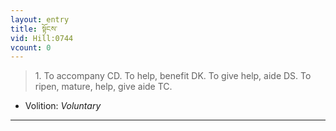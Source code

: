 ```yaml
---
layout: entry
title: སྟོངས་
vid: Hill:0744
vcount: 0
---
```

> 1\. To accompany CD\. To help, benefit DK\. To give help, aide DS\. To ripen, mature, help, give aide TC\.

* Volition: _Voluntary_

---

